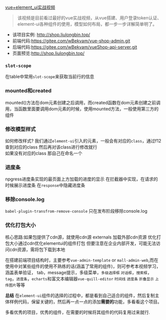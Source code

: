[vue+element_ui实战视频](https://www.bilibili.com/video/BV1EE411B7SU?from=search&seid=17791471872295886821)
> 该视频是目前看过最好的vue实战视频，从vue搭建、用户登录token认证、element-ui各种组件的使用，模型如何布局，都一步一步详解简单明了。

- 该项目实例: http://shop.liulongbin.top/
- 前端代码:https://gitee.com/wBekvam/vue-shop-admin.git
- 后端代码:https://gitee.com/wBekvam/vueShop-api-server.git
- 页面预览:http://shop.liulongbin.top/

### `slot-scope`
在table中常用`slot-scope`来获取当前行的信息

### mounted和created
mounted()方法在dom元素创建之后调用，而created函数在dom元素创建之前调用，当函数里面要调用dom元素的时候，使用mounted方法，一般使用第三方的组件
### 修改模型样式
如何修改样式? 我们通过`element-ui`引入的元素，一般会有对应的`class`，通过f12查到对应的class 然后再对该class进行修改就行      
如果没有对应的class 那自己在命名一个
### 进度条
npgress进度条实现的最页面上方加载的进度的显示 在拦截器中实现，在请求的时候展示进度条 在`response`中隐藏进度条
### 移除console.log
`babel-plugin-transfrom-remove-console`  只在发布阶段移除console.log
### 优化打包大小
核心思路:如果包提供了cdn源，就使用cdn源  externals 加载外部cdn资源 优化打包大小通过cdn优化elementui的组件打包
但要注意在企业内部开发，可能无法访问cdn资源，需将包下载到本地


在搭建前端项目结构时，主要参考`vue-admin-template` or `mall-admin-web`,而在使用中对某些组件的使用不熟练的话(涵盖了常用的组件)，则可参考本视频学习，涵盖表单验证，
tab，message提示，多级菜单，`多级选择框` `对话框`，`搜索框`，`tag`，`进度条`，`echarts`和富文本编辑器`vue-quill-editor` `时间线` `进度条` `折叠显示` `上传图片`等等

**总结** 在`element-ui`组件的选择的过程中，都是看到自己适合的组件，然后复制主体样例代码，保留关键的，然后再一点一点的添加**需要的**功能，多看看这个项目。

多看优秀的项目，优秀的组件，在需要的时候将其组件的代码复用过来就行.


